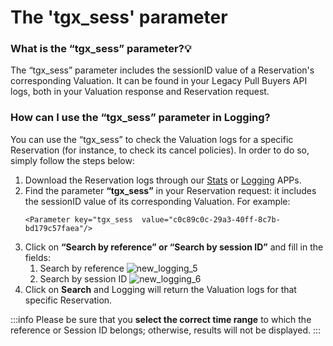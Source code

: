 ﻿---
sidebar_position: 4
---

# The 'tgx_sess' parameter

### What is the “tgx_sess” parameter?💡
The “tgx_sess” parameter includes the sessionID value of a Reservation's corresponding Valuation. It can be found in your Legacy Pull Buyers API logs, both in your Valuation response and Reservation request. 

### How can I use the “tgx_sess” parameter in Logging?
You can use the “tgx_sess” to check the Valuation logs for a specific Reservation (for instance, to check its cancel policies). In order to do so, simply follow the steps below:

1. Download the Reservation logs through our [Stats](https://app.travelgatex.com/apps/stats) or [Logging](https://app.travelgatex.com/apps/logging) APPs.
1. Find the parameter **“tgx_sess”** in your Reservation request: it includes the sessionID value of its corresponding Valuation. For example:
	```
	<Parameter key="tgx_sess  value="c0c89c0c-29a3-40ff-8c7b-bd179c57faea"/>
	```
1. Click on **“Search by reference” or “Search by session ID”** and fill in the fields:
	1. Search by reference
		![new_logging_5](https://storage.travelgate.com/kbase/new_logging_5.jpg)
	1. Search by session ID
		![new_logging_6](https://storage.travelgate.com/kbase/new_logging_6.jpg)
1. Click on **Search** and Logging will return the Valuation logs for that specific Reservation.

:::info
Please be sure that you **select the correct time range** to which the reference or Session ID belongs; otherwise, results will not be displayed.
:::
